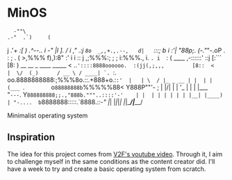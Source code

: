 # MinOS

      -""\
    .-"  .`)     (
   j   .'_+     :[                )      .^--..
  i    -"       |l                ].    /      i
 ," .:j         `8o  _,,+.,.--,   d|   `:::;    b
 i  :'|          "88p;.  (-."_"-.oP        \.   :
 ; .  (            >,%%%   f),):8"          \:'  i
i  :: j          ,;%%%:; ; ; i:%%%.,        i.   `.
i  `: ( ____  ,-::::::' ::j  [:```          [8:   )    __  __ _        ____   _____
<  ..``'::::8888oooooo.  :(jj(,;,,,         [8::  <   |  \/  (_)      / __ \ / ____|
`. ``:.      oo.8888888888:;%%%8o.::.+888+o.:`:'  |   | \  / |_ _ __ | |  | | (___
  `.   `        `o`88888888b`%%%%%88< Y888P""'-   ;   | |\/| | | '_ \| |  | |\___ \
   "`---`.       Y`888888888;;.,"888b."""..::::'-'    | |  | | | | | | |__| |____) |
          "-....  b`8888888:::::.`8888._::-"	        |_|  |_|_|_| |_|\____/|_____/

Minimalist operating system

## Inspiration

The idea for this project comes from [V2F's youtube video](https://www.youtube.com/watch?v=ELTwwTsR5w8).
Through it, I aim to challenge myself in the same conditions as the content creator did. I'll have a week to try and create a basic operating system from scratch.

